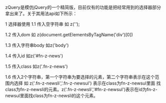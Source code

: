 zQuery是模仿jQuery的一个精简版，目前仅有的功能是把经常用到的选择器部分拿出来了。关于其用法api如下所示：

1 选择器使用
  1.1 传入空字符串 如 z('');  
  
  1.2 传入dom 如 z(document.getElementsByTagName('div')[0])
  
  1.3 传入字符串body 如z('body')
  
  1.4 传入id 如z('#fn-z-news')
  
  1.5 传入class 如z('.fn-z-news')
  
  1.6 传入2个字符串，第一个字符串为要选择的元素，第二个字符串表示在这个范围内选择 如 z('.fn-z-newsli','.fn-z-newsul') 表示在class为fn-z-newsul里面       找class为fn-z-newsli的元素。z('.fn-z-newsli','#fn-z-newsul')表示在id为fn-z-newsul里面找class为fn-z-newsli的这个元素。
